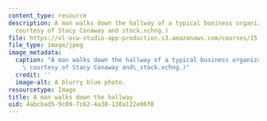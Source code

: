 ```yaml
---
content_type: resource
description: A man walks down the hallway of a typical business organization. (Image
  courtesy of Stacy Conaway and stock.xchng.)
file: https://ol-ocw-studio-app-production.s3.amazonaws.com/courses/15-342j-organizations-and-environments-fall-2004/4abcbad59c097c624a38138a122e06f8_15-342jf04.jpg
file_type: image/jpeg
image_metadata:
  caption: "A man walks down the hallway of a typical business organization. (Image\
    \ courtesy of Stacy Conaway and\_stock.xchng.)"
  credit: ''
  image-alt: A blurry blue photo.
resourcetype: Image
title: A man walks down the hallway
uid: 4abcbad5-9c09-7c62-4a38-138a122e06f8
---
```

